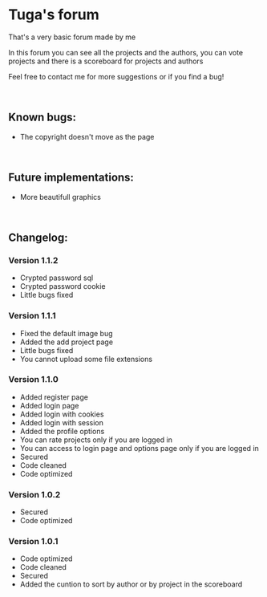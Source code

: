 # Tuga's forum
That's a very basic forum made by me

In this forum you can see all the projects and the authors, you can vote projects and there is a scoreboard for projects and authors

Feel free to contact me for more suggestions or if you find a bug!

<br>

## **Known bugs:**
  - The copyright doesn't move as the page

<br>

## **Future implementations:**

  - More beautifull graphics
  
<br>

## **Changelog:**

### **Version 1.1.2**
  - Crypted password sql
  - Crypted password cookie
  - Little bugs fixed

### **Version 1.1.1**
  - Fixed the default image bug
  - Added the add project page
  - Little bugs fixed
  - You cannot upload some file extensions

### **Version 1.1.0**
 - Added register page
 - Added login page
 - Added login with cookies
 - Added login with session
 - Added the profile options
 - You can rate projects only if you are logged in
 - You can access to login page and options page only if you are logged in
 - Secured
 - Code cleaned
 - Code optimized

### **Version 1.0.2**
  - Secured
  - Code optimized

### **Version 1.0.1**
  - Code optimized
  - Code cleaned
  - Secured 
  - Added the cuntion to sort by author or by project in the scoreboard
  